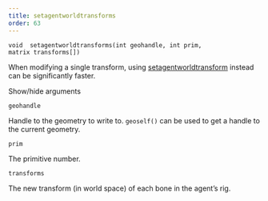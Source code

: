 ```yaml
---
title: setagentworldtransforms
order: 63
---
```

`void  setagentworldtransforms(int geohandle, int prim, matrix transforms[])`

When modifying a single transform, using [setagentworldtransform](setagentworldtransform.html "Overrides the world space transform of an agent primitive’s bone.") instead can be significantly faster.

Show/hide arguments

`geohandle`

Handle to the geometry to write to. `geoself()` can be used to get a handle to the current geometry.

`prim`

The primitive number.

`transforms`

The new transform (in world space) of each bone in the agent’s rig.
